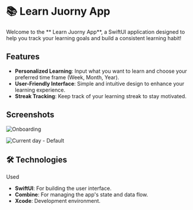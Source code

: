 # 📚 Learn Juorny App

Welcome to the ** Learn Juorny App**, a SwiftUI application designed to help you track your learning goals and build a consistent learning habit!

## Features

- **Personalized Learning**: Input what you want to learn and choose your preferred time frame (Week, Month, Year).
- **User-Friendly Interface**: Simple and intuitive design to enhance your learning experience.
- **Streak Tracking**: Keep track of your learning streak to stay motivated.

## Screenshots

![Onboarding](https://github.com/user-attachments/assets/a8540ed4-8904-438a-a686-af92ffb723da)

![Current day - Default](https://github.com/user-attachments/assets/20085a7e-3fb6-4e62-b872-e7875fcd7e8d)

## 🛠️ Technologies 
Used

- **SwiftUI**: For building the user interface.
- **Combine**: For managing the app's state and data flow.
- **Xcode**: Development environment.
